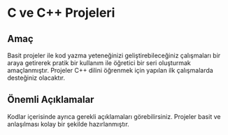 # C ve C++ Projeleri
## Amaç
Basit projeler ile kod yazma yeteneğinizi geliştirebileceğiniz çalışmaları bir araya getirerek pratik bir kullanım ile 
öğretici bir seri oluşturmak amaçlanmıştır. Projeler C++ dilini öğrenmek için yapılan ilk çalışmalarda desteğiniz olacaktır. 

## Önemli Açıklamalar
Kodlar içerisinde ayrıca gerekli açıklamaları görebilirsiniz.
Projeler basit ve anlaşılması kolay bir şekilde hazırlanmıştır.
